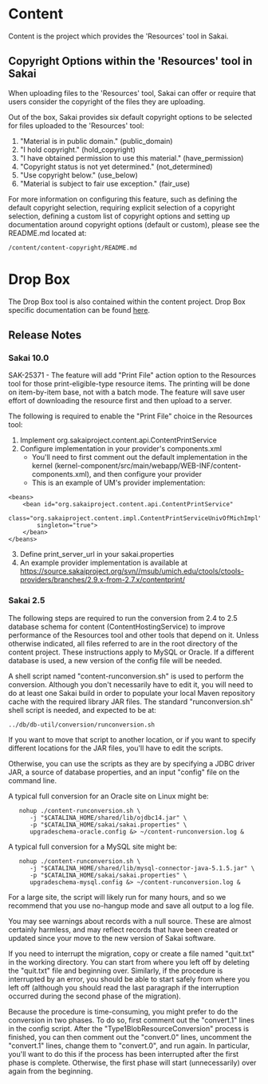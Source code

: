 # Content

Content is the project which provides the 'Resources' tool in Sakai.

## Copyright Options within the 'Resources' tool in Sakai

When uploading files to the 'Resources' tool, Sakai can offer or require that users consider the copyright of the files they are uploading.

Out of the box, Sakai provides six default copyright options to be selected for files uploaded to the 'Resources' tool:

1. "Material is in public domain." (public_domain)
2. "I hold copyright." (hold_copyright)
3. "I have obtained permission to use this material." (have_permission)
4. "Copyright status is not yet determined." (not_determined)
5. "Use copyright below." (use_below)
6. "Material is subject to fair use exception." (fair_use)

For more information on configuring this feature, such as defining the default copyright selection, requiring explicit selection of a copyright selection, defining a custom list of
copyright options and setting up documentation around copyright options (default or custom), please see the README.md located at:

```
/content/content-copyright/README.md
```

# Drop Box

The Drop Box tool is also contained within the content project. Drop Box specific documentation can be found [here](./DropBox.md).

## Release Notes

### Sakai 10.0

SAK-25371 - The feature will add "Print File" action option to the Resources tool for those print-eligible-type resource items.
The printing will be done on item-by-item base, not with a batch mode. The feature will save user effort of downloading the resource first and then upload to a  server.

The following is required to enable the "Print File" choice in the Resources tool:

1. Implement org.sakaiproject.content.api.ContentPrintService
2. Configure implementation in your provider's components.xml
	* You'll need to first comment out the default implementation in the kernel (kernel-component/src/main/webapp/WEB-INF/content-components.xml), and then configure your provider
	* This is an example of UM's provider implementation:

```
<beans>
	<bean id="org.sakaiproject.content.api.ContentPrintService"
		class="org.sakaiproject.content.impl.ContentPrintServiceUnivOfMichImpl"
		singleton="true">
	</bean>
</beans>
```

3. Define print_server_url in your sakai.properties
4. An example provider implementation is available at https://source.sakaiproject.org/svn//msub/umich.edu/ctools/ctools-providers/branches/2.9.x-from-2.7.x/contentprint/

### Sakai 2.5

The following steps are required to run the conversion from 2.4 to 2.5
database schema for content (ContentHostingService) to improve performance
of the Resources tool and other tools that depend on it.  Unless otherwise
indicated, all files referred to are in the root directory of the content
project. These instructions apply to MySQL or Oracle.  If a different
database is used, a new version of the config file will be needed.

A shell script named "content-runconversion.sh" is used to perform the
conversion. Although you don't necessarily have to edit it, you will
need to do at least one Sakai build in order to populate your local
Maven repository cache with the required library JAR files. The standard
"runconversion.sh" shell script is needed, and expected to be at:

```
../db/db-util/conversion/runconversion.sh
```

If you want to move that script to another location, or if you want
to specify different locations for the JAR files, you'll have to
edit the scripts.

Otherwise, you can use the scripts as they are by specifying a JDBC
driver JAR, a source of database properties, and an input "config"
file on the command line.

A typical full conversion for an Oracle site on Linux might be:

```
   nohup ./content-runconversion.sh \
      -j "$CATALINA_HOME/shared/lib/ojdbc14.jar" \
      -p "$CATALINA_HOME/sakai/sakai.properties" \
      upgradeschema-oracle.config &> ~/content-runconversion.log &
```

A typical full conversion for a MySQL site might be:

```
   nohup ./content-runconversion.sh \
      -j "$CATALINA_HOME/shared/lib/mysql-connector-java-5.1.5.jar" \
      -p "$CATALINA_HOME/sakai/sakai.properties" \
      upgradeschema-mysql.config &> ~/content-runconversion.log &
```

For a large site, the script will likely run for many hours, and so
we recommend that you use no-hangup mode and save all output to a log file.

You may see warnings about records with a null source. These are
almost certainly harmless, and may reflect records that have
been created or updated since your move to the new version of
Sakai software.

If you need to interrupt the migration, copy or create a file named
"quit.txt" in the working directory. You can start from where you
left off by deleting the "quit.txt" file and beginning over. Similarly,
if the procedure is interrupted by an error, you should be able to
start safely from where you left off (although you should read
the last paragraph if the interruption occurred during the
second phase of the migration).

Because the procedure is time-consuming, you might prefer to do
the conversion in two phases. To do so, first comment out the
"convert.1" lines in the config script. After the "Type1BlobResourceConversion"
process is finished, you can then comment out the "convert.0" lines,
uncomment the "convert.1" lines, change them to "convert.0", and
run again. In particular, you'll want to do this if the process
has been interrupted after the first phase is complete. Otherwise,
the first phase will start (unnecessarily) over again from the beginning.
